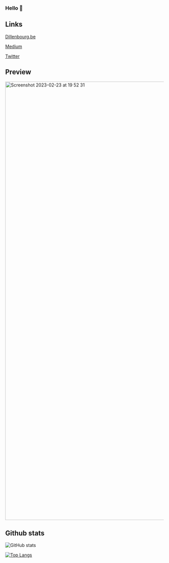### Hello 👋

## Links

[Dillenbourg.be](https://dillenbourg.be)

[Medium](https://medium.com/@dillenbourg.jeremy)

[Twitter](https://twitter.com/jeremy379)

## Preview

<img width="1388" alt="Screenshot 2023-02-23 at 19 52 31" src="https://user-images.githubusercontent.com/5048337/221002954-4dc050e4-fd5f-41a8-a5d9-86ccb3022d19.png">

## Github stats

![GitHub stats](https://github-readme-stats.vercel.app/api?username=jeremy379&count_private=true&show_icons=true&theme=nightowl)


[![Top Langs](https://github-readme-stats.vercel.app/api/top-langs/?username=jeremy379)](https://github.com/jeremy379/github-readme-stats)

